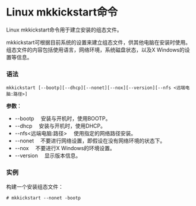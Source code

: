 
# Linux mkkickstart命令



Linux mkkickstart命令用于建立安装的组态文件。

mkkickstart可根据目前系统的设置来建立组态文件，供其他电脑在安装时使用。组态文件的内容包括使用语言，网络环境，系统磁盘状态，以及X Windows的设置等信息。

### 语法

```
mkkickstart [--bootp][--dhcp][--nonet][--nox][--version][--nfs <远端电脑:路径>]
```

**参数**：

*   --bootp 　安装与开机时，使用BOOTP。
*   --dhcp 　安装与开机时，使用DHCP。
*   --nfs&lt;远端电脑:路径&gt; 　使用指定的网络路径安装。
*   --nonet 　不要进行网络设置，即假设在没有网络环境的状态下。
*   --nox 　不要进行X Windows的环境设置。
*   --version 　显示版本信息。

### 实例

构建一个安装组态文件：

```
# mkkickstart --nonet -bootp
```



